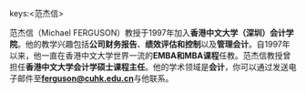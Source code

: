 keys:<范杰信>


范杰信（Michael FERGUSON）教授于1997年加入**香港中文大学（深圳）会计学院**。他的教学兴趣包括**公司财务报告**、**绩效评估和控制**以及**管理会计**。自1997年以来，他一直在香港中文大学世界一流的**EMBA和MBA课程**任教。范杰信教授曾担任**香港中文大学会计学硕士课程主任**。他的学术领域是**会计**，你可以通过发送电子邮件至**ferguson@cuhk.edu.cn**与他联系。
